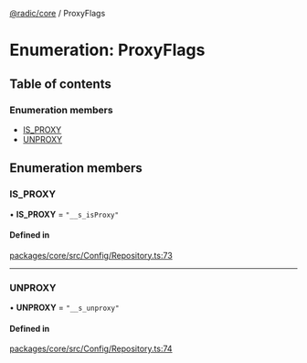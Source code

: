 [@radic/core](../README.md) / ProxyFlags

# Enumeration: ProxyFlags

## Table of contents

### Enumeration members

- [IS\_PROXY](ProxyFlags.md#is_proxy)
- [UNPROXY](ProxyFlags.md#unproxy)

## Enumeration members

### IS\_PROXY

• **IS\_PROXY** = `"__s_isProxy"`

#### Defined in

[packages/core/src/Config/Repository.ts:73](https://github.com/robinradic/npm-packages/blob/81c68f6/packages/core/src/Config/Repository.ts#L73)

___

### UNPROXY

• **UNPROXY** = `"__s_unproxy"`

#### Defined in

[packages/core/src/Config/Repository.ts:74](https://github.com/robinradic/npm-packages/blob/81c68f6/packages/core/src/Config/Repository.ts#L74)
